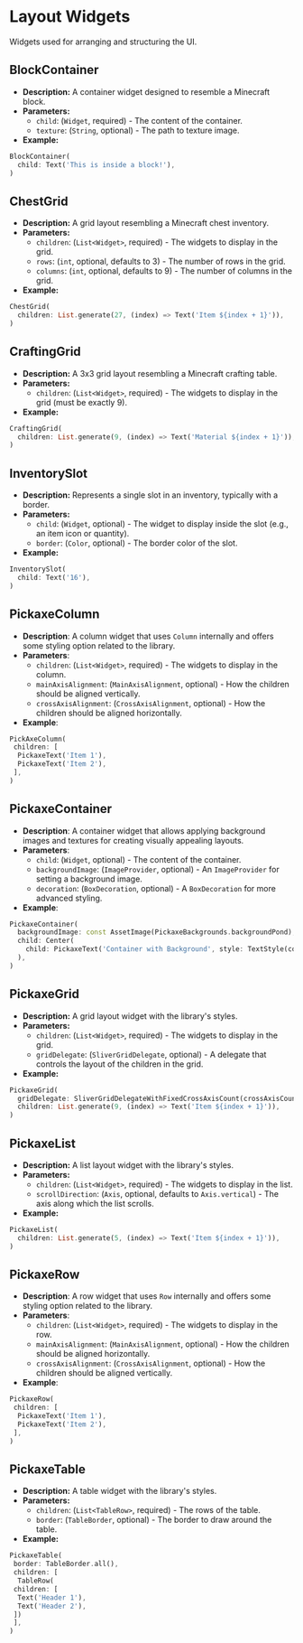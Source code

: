 # Layout Widgets

Widgets used for arranging and structuring the UI.

## BlockContainer

*   **Description:** A container widget designed to resemble a Minecraft block.
*   **Parameters:**
    *   `child`: (`Widget`, required) - The content of the container.
    *   `texture`:   (`String`, optional) - The path to texture image.
*   **Example:**

```dart
BlockContainer(
  child: Text('This is inside a block!'),
)
```

## ChestGrid

*   **Description:** A grid layout resembling a Minecraft chest inventory.
*   **Parameters:**
    *   `children`: (`List<Widget>`, required) - The widgets to display in the grid.
    *   `rows`: (`int`, optional, defaults to 3) - The number of rows in the grid.
    *   `columns`: (`int`, optional, defaults to 9) - The number of columns in the grid.
*   **Example:**

```dart
ChestGrid(
  children: List.generate(27, (index) => Text('Item ${index + 1}')),
)
```

## CraftingGrid

*   **Description:** A 3x3 grid layout resembling a Minecraft crafting table.
*   **Parameters:**
    *   `children`: (`List<Widget>`, required) - The widgets to display in the grid (must be exactly 9).
*   **Example:**

```dart
CraftingGrid(
  children: List.generate(9, (index) => Text('Material ${index + 1}')),
)
```

## InventorySlot

*   **Description:** Represents a single slot in an inventory, typically with a border.
*   **Parameters:**
    *   `child`: (`Widget`, optional) - The widget to display inside the slot (e.g., an item icon or quantity).
    *   `border`: (`Color`, optional) - The border color of the slot.
*   **Example:**

```dart
InventorySlot(
  child: Text('16'),
)
```

## PickaxeColumn

*   **Description**: A column widget that uses `Column` internally and offers some styling option related to the library.
*   **Parameters**:
    *   `children`: (`List<Widget>`, required) - The widgets to display in the column.
    *   `mainAxisAlignment`: (`MainAxisAlignment`, optional) - How the children should be aligned vertically.
    *    `crossAxisAlignment`: (`CrossAxisAlignment`, optional) - How the children should be aligned horizontally.
*   **Example**:

```dart
PickAxeColumn(
 children: [
  PickaxeText('Item 1'),
  PickaxeText('Item 2'),
 ],
)
```

## PickaxeContainer

*   **Description**: A container widget that allows applying background images and textures for creating visually appealing layouts.
*   **Parameters**:
    *   `child`: (`Widget`, optional) - The content of the container.
    *   `backgroundImage`: (`ImageProvider`, optional) - An `ImageProvider` for setting a background image.
    *   `decoration`: (`BoxDecoration`, optional) - A `BoxDecoration` for more advanced styling.
*   **Example**:

```dart
PickaxeContainer(
  backgroundImage: const AssetImage(PickaxeBackgrounds.backgroundPond),
  child: Center(
    child: PickaxeText('Container with Background', style: TextStyle(color: Colors.white)),
  ),
)
```

## PickaxeGrid

*   **Description:** A grid layout widget with the library's styles.
*   **Parameters:**
    *   `children`: (`List<Widget>`, required) - The widgets to display in the grid.
    *   `gridDelegate`: (`SliverGridDelegate`, optional) - A delegate that controls the layout of the children in the grid.
*   **Example:**

```dart
PickaxeGrid(
  gridDelegate: SliverGridDelegateWithFixedCrossAxisCount(crossAxisCount: 3),
  children: List.generate(9, (index) => Text('Item ${index + 1}')),
)
```

## PickaxeList

*   **Description:** A list layout widget with the library's styles.
*   **Parameters:**
    *   `children`: (`List<Widget>`, required) - The widgets to display in the list.
    *   `scrollDirection`: (`Axis`, optional, defaults to `Axis.vertical`) - The axis along which the list scrolls.
*   **Example:**

```dart
PickaxeList(
  children: List.generate(5, (index) => Text('Item ${index + 1}')),
)
```

## PickaxeRow

*   **Description**: A row widget that uses `Row` internally and offers some styling option related to the library.
*   **Parameters**:
    *   `children`: (`List<Widget>`, required) - The widgets to display in the row.
    *   `mainAxisAlignment`: (`MainAxisAlignment`, optional) - How the children should be aligned horizontally.
    *    `crossAxisAlignment`: (`CrossAxisAlignment`, optional) - How the children should be aligned vertically.
*   **Example**:

```dart
PickaxeRow(
 children: [
  PickaxeText('Item 1'),
  PickaxeText('Item 2'),
 ],
)
```

## PickaxeTable

*   **Description:** A table widget with the library's styles.
*   **Parameters:**
    *   `children`: (`List<TableRow>`, required) - The rows of the table.
    *   `border`: (`TableBorder`, optional) - The border to draw around the table.
*   **Example:**

```dart
PickaxeTable(
 border: TableBorder.all(),
 children: [
  TableRow(
 children: [
  Text('Header 1'),
  Text('Header 2'),
 ])
 ],
)
```